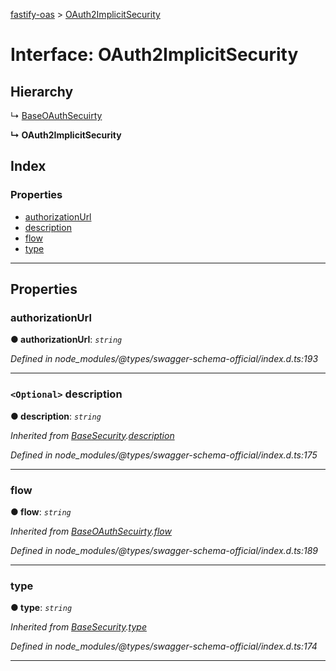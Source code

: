 [fastify-oas](../README.md) > [OAuth2ImplicitSecurity](../interfaces/oauth2implicitsecurity.md)

# Interface: OAuth2ImplicitSecurity

## Hierarchy

↳  [BaseOAuthSecuirty](baseoauthsecuirty.md)

**↳ OAuth2ImplicitSecurity**

## Index

### Properties

* [authorizationUrl](oauth2implicitsecurity.md#authorizationurl)
* [description](oauth2implicitsecurity.md#description)
* [flow](oauth2implicitsecurity.md#flow)
* [type](oauth2implicitsecurity.md#type)

---

## Properties

<a id="authorizationurl"></a>

###  authorizationUrl

**● authorizationUrl**: *`string`*

*Defined in node_modules/@types/swagger-schema-official/index.d.ts:193*

___
<a id="description"></a>

### `<Optional>` description

**● description**: *`string`*

*Inherited from [BaseSecurity](basesecurity.md).[description](basesecurity.md#description)*

*Defined in node_modules/@types/swagger-schema-official/index.d.ts:175*

___
<a id="flow"></a>

###  flow

**● flow**: *`string`*

*Inherited from [BaseOAuthSecuirty](baseoauthsecuirty.md).[flow](baseoauthsecuirty.md#flow)*

*Defined in node_modules/@types/swagger-schema-official/index.d.ts:189*

___
<a id="type"></a>

###  type

**● type**: *`string`*

*Inherited from [BaseSecurity](basesecurity.md).[type](basesecurity.md#type)*

*Defined in node_modules/@types/swagger-schema-official/index.d.ts:174*

___

